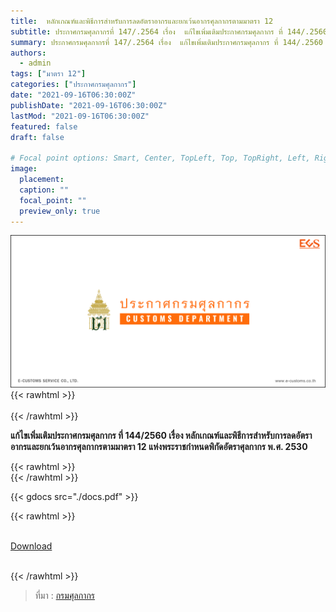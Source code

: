 ```yaml
---
title:  หลักเกณฑ์และพิธีการสำหรับการลดอัตราอากรและยกเว้นอากรศุลกากรตามมาตรา 12
subtitle: ประกาศกรมศุลกากรที่ 147/.2564 เรื่อง  แก้ไขเพิ่มเติมประกาศกรมศุลกากร ที่ 144/.2560 เรื่อง หลักเกณฑ์และพิธีการสำหรับการลดอัตราอากรและยกเว้นอากรศุลกากรตามมาตรา 12 แห่งพระราชกำหนดพิกัดอัตราศุลกากร พ.ศ. 2530
summary: ประกาศกรมศุลกากรที่ 147/.2564 เรื่อง  แก้ไขเพิ่มเติมประกาศกรมศุลกากร ที่ 144/.2560 เรื่อง หลักเกณฑ์และพิธีการสำหรับการลดอัตราอากรและยกเว้นอากรศุลกากรตามมาตรา 12 แห่งพระราชกำหนดพิกัดอัตราศุลกากร พ.ศ. 2530
authors:
  - admin
tags: ["มาตรา 12"]
categories: ["ประกาศกรมศุลกากร"]
date: "2021-09-16T06:30:00Z"
publishDate: "2021-09-16T06:30:00Z"
lastMod: "2021-09-16T06:30:00Z"
featured: false
draft: false

# Focal point options: Smart, Center, TopLeft, Top, TopRight, Left, Right, BottomLeft, Bottom, BottomRight
image:
  placement:
  caption: ""
  focal_point: ""
  preview_only: true
---
```

![](featured.png)
{{< rawhtml >}}
<br><br>
{{< /rawhtml >}}

**แก้ไขเพิ่มเติมประกาศกรมศุลกากร ที่ 144/2560 เรื่อง หลักเกณฑ์และพิธีการสำหรับการลดอัตราอากรและยกเว้นอากรศุลกากรตามมาตรา 12 แห่งพระราชกำหนดพิกัดอัตราศุลกากร พ.ศ. 2530**

{{< rawhtml >}}
<br>
{{< /rawhtml >}}

{{< gdocs src="./docs.pdf" >}}

{{< rawhtml >}}
<br>

<br>
<div class="article-tags">
<a class="badge badge-danger" href="./docs.pdf" target="_blank" id="download_files_new">Download</a>

</div>
<br>

{{< /rawhtml >}}

> ที่มา : [กรมศุลกากร](http://www.customs.go.th/cont_strc_download_with_docno_date.php?lang=th&top_menu=menu_homepage&current_id=14232932404f505e4f464b4d464b4c)
